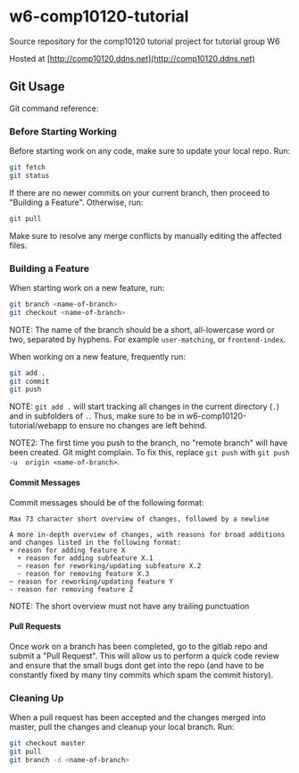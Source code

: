 # w6-comp10120-tutorial
Source repository for the comp10120 tutorial project for tutorial group W6

Hosted at [http://comp10120.ddns.net](http://comp10120.ddns.net)

## Git Usage
Git command reference:

### Before Starting Working
Before starting work on any code, make sure to update your local repo. Run:
```sh
git fetch
git status
```

If there are no newer commits on your current branch, then proceed to "Building 
a Feature". Otherwise, run:
```sh
git pull
```

Make sure to resolve any merge conflicts by manually editing the affected files.

### Building a Feature
When starting work on a new feature, run:
```sh
git branch <name-of-branch>
git checkout <name-of-branch>
```
NOTE: The name of the branch should be a short, all-lowercase word or two,
separated by hyphens. For example `user-matching`, or `frontend-index`.

When working on a new feature, frequently run:
```sh
git add .
git commit
git push
```
NOTE: `git add .` will start tracking all changes in the current directory (`.`) 
and in subfolders of `.`. Thus, make sure to be in w6-comp10120-tutorial/webapp 
to ensure no changes are left behind.

NOTE2: The first time you push to the branch, no "remote branch" will have been 
created. Git might complain. To fix this, replace `git push` with `git push -u 
origin <name-of-branch>`.

#### Commit Messages
Commit messages should be of the following format:
```
Max 73 character short overview of changes, followed by a newline

A more in-depth overview of changes, with reasons for broad additions 
and changes listed in the following format:
+ reason for adding feature X
  + reason for adding subfeature X.1
  ~ reason for reworking/updating subfeature X.2
  - reason for removing feature X.3
~ reason for reworking/updating feature Y
- reason for removing feature Z
```
NOTE: The short overview must not have any trailing punctuation

#### Pull Requests
Once work on a branch has been completed, go to the gitlab repo and submit a 
"Pull Request". This will allow us to perform a quick code review and ensure 
that the small bugs dont get into the repo (and have to be constantly fixed by 
many tiny commits which spam the commit history).

### Cleaning Up
When a pull request has been accepted and the changes merged into master, 
pull the changes and cleanup your local branch. Run:
```sh
git checkout master
git pull
git branch -d <name-of-branch>
```

